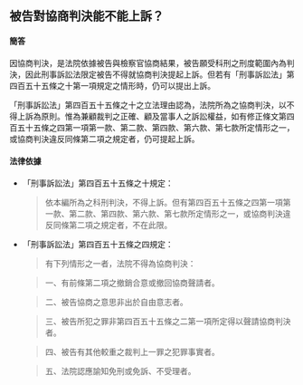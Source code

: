 ## 被告對協商判決能不能上訴？

#### 簡答

因協商判決，是法院依據被告與檢察官協商結果，被告願受科刑之刑度範圍內為判決，因此刑事訴訟法限定被告不得就協商判決提起上訴。但若有「刑事訴訟法」第四百五十五條之十第一項規定之情形時，仍可以提出上訴。

「刑事訴訟法」第四百五十五條之十之立法理由認為，法院所為之協商判決，以不得上訴為原則。惟為兼顧裁判之正確、顧及當事人之訴訟權益，如有修正條文第四百五十五條之四第一項第一款、第二款、第四款、第六款、第七款所定情形之一，或協商判決違反同條第二項之規定者，仍可提起上訴。

#### 法律依據

* 「刑事訴訟法」第四百五十五條之十規定：

   > 依本編所為之科刑判決，不得上訴。但有第四百五十五條之四第一項第一款、第二款、第四款、第六款、第七款所定情形之一，或協商判決違反同條第二項之規定者，不在此限。

* 「刑事訴訟法」第四百五十五條之四規定：

   > 有下列情形之一者，法院不得為協商判決：

   > 一、有前條第二項之撤銷合意或撤回協商聲請者。

   > 二、被告協商之意思非出於自由意志者。

   > 三、被告所犯之罪非第四百五十五條之二第一項所定得以聲請協商判決者。

   > 四、被告有其他較重之裁判上一罪之犯罪事實者。

   > 五、法院認應諭知免刑或免訴、不受理者。
